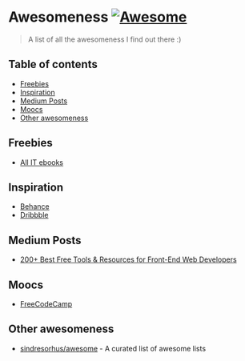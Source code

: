 # Awesomeness [![Awesome](https://cdn.rawgit.com/sindresorhus/awesome/d7305f38d29fed78fa85652e3a63e154dd8e8829/media/badge.svg)](https://github.com/julianorafael/awesomeness)

> A list of all the awesomeness I find out there :)

## Table of contents
- [Freebies](#freebies)
- [Inspiration](#inspiration)
- [Medium Posts](#medium-posts)
- [Moocs](#moocs)
- [Other awesomeness](#other-awesomeness)

## Freebies
- [All IT ebooks](http://www.allitebooks.com/)

## Inspiration
- [Behance](https://www.behance.net/)
- [Dribbble](https://dribbble.com/)

## Medium Posts
- [200+ Best Free Tools & Resources for Front-End Web Developers](https://medium.com/@ti_asif/200-best-free-tools-resources-for-front-end-web-developers-3fb3c415a643#.bz4uaonfz)

## Moocs
- [FreeCodeCamp](http://www.freecodecamp.com/)

## Other awesomeness
- [sindresorhus/awesome](https://github.com/sindresorhus/awesome) - A curated list of awesome lists
